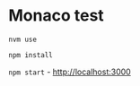 # Monaco test

`nvm use` 

`npm install` 

`npm start` - [http://localhost:3000](http://localhost:3000)
